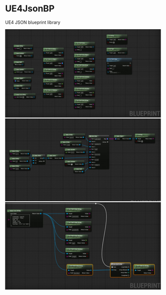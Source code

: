 # UE4JsonBP
UE4 JSON blueprint library


![](https://github.com/UPO33/UE4JsonBP/blob/master/Images/all.JPG)
![](https://github.com/UPO33/UE4JsonBP/blob/master/Images/making-object.JPG)
![](https://github.com/UPO33/UE4JsonBP/blob/master/Images/parse.JPG)

